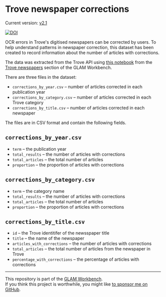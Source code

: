 # Trove newspaper corrections

Current version: [v2.1](https://github.com/GLAM-Workbench/trove-newspapers-corrections/releases/tag/v2.1)

[![DOI](https://zenodo.org/badge/DOI/10.5281/zenodo.12507383.svg)](https://zenodo.org/doi/10.5281/zenodo.12507383)

OCR errors in Trove's digitised newspapers can be corrected by users. To help understand patterns in newspaper correction, this dataset has been created to record information about the number of articles with corrections.

The data was extracted from the Trove API using [this notebook](https://glam-workbench.net/trove-newspapers/Analysing_OCR_corrections/) from the [Trove newspapers](https://glam-workbench.net/trove-newspapers/) section of the GLAM Workbench.

There are three files in the dataset:

- `corrections_by_year.csv` – number of articles corrected in each publication year
- `corrections_by_category.csv` – number of articles corrected in each Trove category
- `corrections_by_title.csv` – number of articles corrected in each newspaper

The files are in CSV format and contain the following fields.

## `corrections_by_year.csv` 

- `term` – the publication year
- `total_results` – the number of articles with corrections
- `total_articles` – the total number of articles
- `proportion` – the proportion of articles with corrections

## `corrections_by_category.csv` 

- `term` – the category name
- `total_results` – the number of articles with corrections
- `total_articles` – the total number of articles
- `proportion` – the proportion of articles with corrections

## `corrections_by_title.csv` 

- `id` – the Trove identitifer of the newsspaper title
- `title` – the name of the newspaper
- `articles_with_corrections` – the number of articles with corrections
- `total_articles` – the total number of articles from the newspaper in Trove
- `percentage_with_corrections` – the percentage of articles with corrections

----

This repository is part of the [GLAM Workbench](https://glam-workbench.net/).  
If you think this project is worthwhile, you might like [to sponsor me on GitHub](https://github.com/sponsors/wragge?o=esb).
